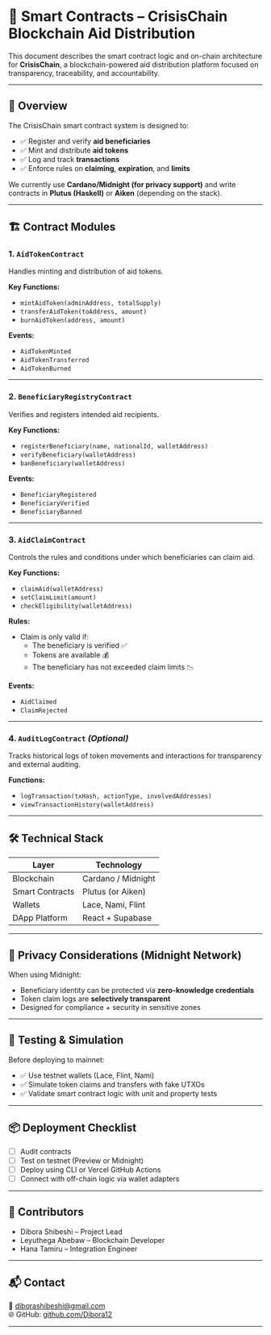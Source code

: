 # 🔐 Smart Contracts – CrisisChain Blockchain Aid Distribution

This document describes the smart contract logic and on-chain architecture for **CrisisChain**, a blockchain-powered aid distribution platform focused on transparency, traceability, and accountability.

---

## 📜 Overview

The CrisisChain smart contract system is designed to:

- ✅ Register and verify **aid beneficiaries**
- ✅ Mint and distribute **aid tokens**
- ✅ Log and track **transactions**
- ✅ Enforce rules on **claiming**, **expiration**, and **limits**

We currently use **Cardano/Midnight (for privacy support)** and write contracts in **Plutus (Haskell)** or **Aiken** (depending on the stack).

---

## 🏗 Contract Modules

### 1. `AidTokenContract`

Handles minting and distribution of aid tokens.

**Key Functions:**

- `mintAidToken(adminAddress, totalSupply)`
- `transferAidToken(toAddress, amount)`
- `burnAidToken(address, amount)`

**Events:**

- `AidTokenMinted`
- `AidTokenTransferred`
- `AidTokenBurned`

---

### 2. `BeneficiaryRegistryContract`

Verifies and registers intended aid recipients.

**Key Functions:**

- `registerBeneficiary(name, nationalId, walletAddress)`
- `verifyBeneficiary(walletAddress)`
- `banBeneficiary(walletAddress)`

**Events:**

- `BeneficiaryRegistered`
- `BeneficiaryVerified`
- `BeneficiaryBanned`

---

### 3. `AidClaimContract`

Controls the rules and conditions under which beneficiaries can claim aid.

**Key Functions:**

- `claimAid(walletAddress)`
- `setClaimLimit(amount)`
- `checkEligibility(walletAddress)`

**Rules:**

- Claim is only valid if:
  - The beneficiary is verified ✅
  - Tokens are available 💰
  - The beneficiary has not exceeded claim limits 📉

**Events:**

- `AidClaimed`
- `ClaimRejected`

---

### 4. `AuditLogContract` _(Optional)_

Tracks historical logs of token movements and interactions for transparency and external auditing.

**Functions:**

- `logTransaction(txHash, actionType, involvedAddresses)`
- `viewTransactionHistory(walletAddress)`

---

## 🛠 Technical Stack

| Layer           | Technology         |
| --------------- | ------------------ |
| Blockchain      | Cardano / Midnight |
| Smart Contracts | Plutus (or Aiken)  |
| Wallets         | Lace, Nami, Flint  |
| DApp Platform   | React + Supabase   |

---

## 🔐 Privacy Considerations (Midnight Network)

When using Midnight:

- Beneficiary identity can be protected via **zero-knowledge credentials**
- Token claim logs are **selectively transparent**
- Designed for compliance + security in sensitive zones

---

## 🧪 Testing & Simulation

Before deploying to mainnet:

- ✅ Use testnet wallets (Lace, Flint, Nami)
- ✅ Simulate token claims and transfers with fake UTXOs
- ✅ Validate smart contract logic with unit and property tests

---

## 📦 Deployment Checklist

- [ ] Audit contracts
- [ ] Test on testnet (Preview or Midnight)
- [ ] Deploy using CLI or Vercel GitHub Actions
- [ ] Connect with off-chain logic via wallet adapters

---

## 👥 Contributors

- Dibora Shibeshi – Project Lead
- Leyuthega Abebaw – Blockchain Developer
- Hana Tamiru – Integration Engineer

---

## 📬 Contact

📧 diborashibeshi@gmail.com  
🌐 GitHub: [github.com/Dibora12](https://github.com/Dibora12)

---
